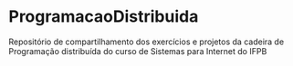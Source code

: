 # ProgramacaoDistribuida
Repositório de compartilhamento dos exercícios e projetos da cadeira de Programação distribuída do curso de Sistemas para Internet do IFPB
